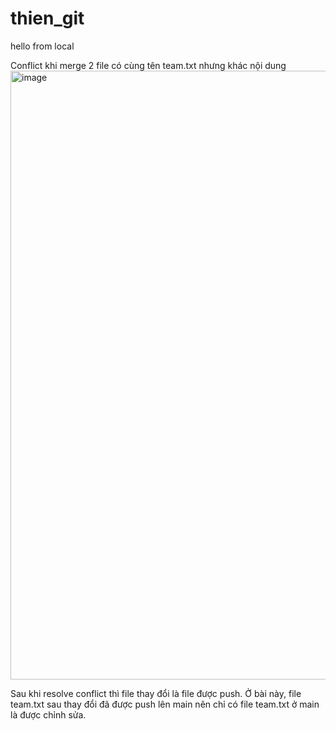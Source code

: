 # thien_git

hello from local


Conflict khi merge 2 file có cùng tên team.txt nhưng khác nội dung 
<img width="1850" height="974" alt="image" src="https://github.com/user-attachments/assets/6d18cf71-b87e-4ea5-baaf-9e318afc5998" />

Sau khi resolve conflict thì file thay đổi là file được push.
Ở bài này, file team.txt sau thay đổi đã được push lên main nên chỉ có file team.txt ở main là được chỉnh sửa.